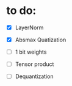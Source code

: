 # to do:

- [x] LayerNorm

- [x] Absmax Quatization

- [ ] 1 bit weights

- [ ] Tensor product

- [ ] Dequantization 
